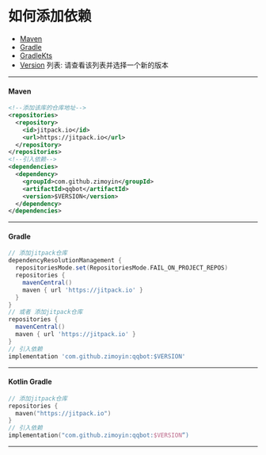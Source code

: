 # 如何添加依赖
- [Maven](#maven)
- [Gradle](#gradle)
- [GradleKts](#gradleKt)
- [Version](https://jitpack.io/com/github/zimoyin/qqbot/) 列表: 请查看该列表并选择一个新的版本
---

#### <a name="maven"></a>Maven

```xml
<!--添加该库的仓库地址-->
<repositories>
  <repository>
    <id>jitpack.io</id>
    <url>https://jitpack.io</url>
  </repository>
</repositories>
<!--引入依赖-->
<dependencies>
  <dependency>
    <groupId>com.github.zimoyin</groupId>
    <artifactId>qqbot</artifactId>
    <version>$VERSION</version>
  </dependency>
</dependencies>
```

---

#### <a name="tab2"></a>Gradle
```groovy
// 添加jitpack仓库
dependencyResolutionManagement {
  repositoriesMode.set(RepositoriesMode.FAIL_ON_PROJECT_REPOS)
  repositories {
    mavenCentral()
    maven { url 'https://jitpack.io' }
  }
}
// 或者 添加jitpack仓库
repositories {
  mavenCentral()
  maven { url 'https://jitpack.io' }
}
// 引入依赖
implementation 'com.github.zimoyin:qqbot:$VERSION'
```

---

#### <a name="tab2"></a>Kotlin Gradle
```kotlin
// 添加jitpack仓库
repositories {
  maven("https://jitpack.io")
}
// 引入依赖
implementation("com.github.zimoyin:qqbot:$VERSION“)
```
---
